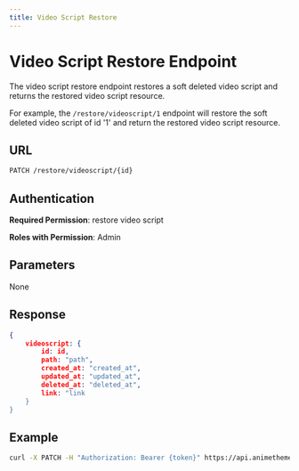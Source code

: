 ```yaml
---
title: Video Script Restore
---
```


# Video Script Restore Endpoint

The video script restore endpoint restores a soft deleted video script and returns the restored video script resource.

For example, the `/restore/videoscript/1` endpoint will restore the soft deleted video script of id '1' and return the restored video script resource.

## URL

```sh
PATCH /restore/videoscript/{id}
```

## Authentication

**Required Permission**: restore video script

**Roles with Permission**: Admin

## Parameters

None

## Response

```json
{
    videoscript: {
        id: id,
        path: "path",
        created_at: "created_at",
        updated_at: "updated_at",
        deleted_at: "deleted_at",
        link: "link
    }
}
```

## Example

```bash
curl -X PATCH -H "Authorization: Bearer {token}" https://api.animethemes.moe/restore/videoscript/1
```
